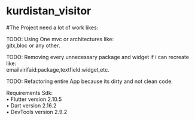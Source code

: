# kurdistan_visitor

#The Project need a lot of work likes: 
																																																																				
TODO: Using One mvc or architectures like: 																																																																					
gitx,bloc or any other.																																																																									

TODO: Removing every unnecessary package and widget if i can recreate  like:																																											
emailvirifaid:package,textfield:widget,etc.

TODO: Refactoring entire App because its dirty and not clean code.


Requirements Sdk:<br />
 • Flutter version 2.10.5<br /> 
    • Dart version 2.16.2<br />
    • DevTools version 2.9.2<br />